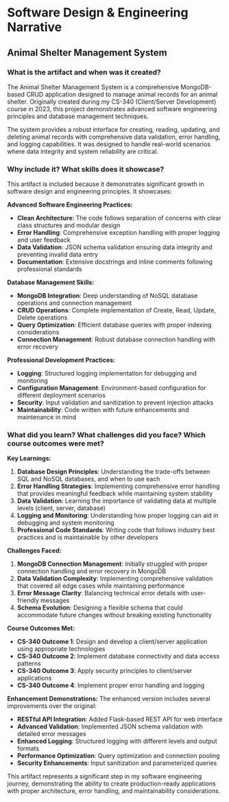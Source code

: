 # Software Design & Engineering Narrative
## Animal Shelter Management System

### What is the artifact and when was it created?

The Animal Shelter Management System is a comprehensive MongoDB-based CRUD application designed to manage animal records for an animal shelter. Originally created during my CS-340 (Client/Server Development) course in 2023, this project demonstrates advanced software engineering principles and database management techniques.

The system provides a robust interface for creating, reading, updating, and deleting animal records with comprehensive data validation, error handling, and logging capabilities. It was designed to handle real-world scenarios where data integrity and system reliability are critical.

### Why include it? What skills does it showcase?

This artifact is included because it demonstrates significant growth in software design and engineering principles. It showcases:

**Advanced Software Engineering Practices:**
- **Clean Architecture**: The code follows separation of concerns with clear class structures and modular design
- **Error Handling**: Comprehensive exception handling with proper logging and user feedback
- **Data Validation**: JSON schema validation ensuring data integrity and preventing invalid data entry
- **Documentation**: Extensive docstrings and inline comments following professional standards

**Database Management Skills:**
- **MongoDB Integration**: Deep understanding of NoSQL database operations and connection management
- **CRUD Operations**: Complete implementation of Create, Read, Update, Delete operations
- **Query Optimization**: Efficient database queries with proper indexing considerations
- **Connection Management**: Robust database connection handling with error recovery

**Professional Development Practices:**
- **Logging**: Structured logging implementation for debugging and monitoring
- **Configuration Management**: Environment-based configuration for different deployment scenarios
- **Security**: Input validation and sanitization to prevent injection attacks
- **Maintainability**: Code written with future enhancements and maintenance in mind

### What did you learn? What challenges did you face? Which course outcomes were met?

**Key Learnings:**
1. **Database Design Principles**: Understanding the trade-offs between SQL and NoSQL databases, and when to use each
2. **Error Handling Strategies**: Implementing comprehensive error handling that provides meaningful feedback while maintaining system stability
3. **Data Validation**: Learning the importance of validating data at multiple levels (client, server, database)
4. **Logging and Monitoring**: Understanding how proper logging can aid in debugging and system monitoring
5. **Professional Code Standards**: Writing code that follows industry best practices and is maintainable by other developers

**Challenges Faced:**
1. **MongoDB Connection Management**: Initially struggled with proper connection handling and error recovery in MongoDB
2. **Data Validation Complexity**: Implementing comprehensive validation that covered all edge cases while maintaining performance
3. **Error Message Clarity**: Balancing technical error details with user-friendly messages
4. **Schema Evolution**: Designing a flexible schema that could accommodate future changes without breaking existing functionality

**Course Outcomes Met:**
- **CS-340 Outcome 1**: Design and develop a client/server application using appropriate technologies
- **CS-340 Outcome 2**: Implement database connectivity and data access patterns
- **CS-340 Outcome 3**: Apply security principles to client/server applications
- **CS-340 Outcome 4**: Implement proper error handling and logging

**Enhancement Demonstrations:**
The enhanced version includes several improvements over the original:
- **RESTful API Integration**: Added Flask-based REST API for web interface
- **Advanced Validation**: Implemented JSON schema validation with detailed error messages
- **Enhanced Logging**: Structured logging with different levels and output formats
- **Performance Optimization**: Query optimization and connection pooling
- **Security Enhancements**: Input sanitization and parameterized queries

This artifact represents a significant step in my software engineering journey, demonstrating the ability to create production-ready applications with proper architecture, error handling, and maintainability considerations.
